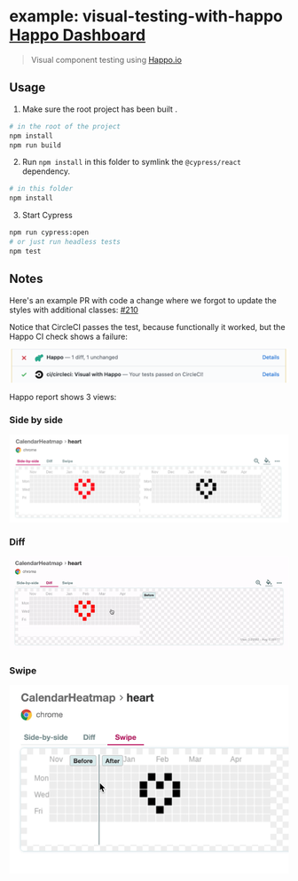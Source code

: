 <!-- markdown-link-check-disable -->

# example: visual-testing-with-happo [Happo Dashboard](https://happo.io/a/340/dashboard)

<!-- markdown-link-check-enable -->

> Visual component testing using [Happo.io](https://docs.happo.io/docs/cypress)

## Usage

1. Make sure the root project has been built .

```bash
# in the root of the project
npm install
npm run build
```

2. Run `npm install` in this folder to symlink the `@cypress/react` dependency.

```bash
# in this folder
npm install
```

3. Start Cypress

```bash
npm run cypress:open
# or just run headless tests
npm test
```

## Notes

Here's an example PR with code a change where we forgot to update the styles with additional classes: [#210](https://github.com/bahmutov/@cypress/react/pull/210)

Notice that CircleCI passes the test, because functionally it worked, but the Happo CI check shows a failure:

![CI checks](images/ci.png)

Happo report shows 3 views:

### Side by side

![Side by side view](images/side-by-side.png)

### Diff

![Diff view](images/diff.gif)

### Swipe

![Swipe view](images/swipe.gif)
